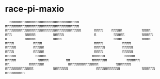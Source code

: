 # race-pi-maxio
      ππππππππππππππππππππππππππππππππ       ππππππππππππππππππππππππππππππππππ      πππππππππππππππππππππππππππππππππππ      ππππ    πππππ         ππππ              πππ      πππππ        πππππ              π        πππππ        πππππ              π        πππππ        ππππ                        ππππ         ππππ                        ππππ         ππππ                        ππππ         ππππ                       πππππ        πππππ                       πππππ        πππππ                       ππππ         πππππ                       ππππ         πππππ                      πππππ         πππππ                     ππππππ         πππππ                     πππππ          πππππ        ππ          πππππππ         ππππππ       ππ         πππππππ           ππππππππππππππ        πππππππ            πππππππππππππ         πππππππ             πππππππππππ          ππππππ               πππππππππ     
